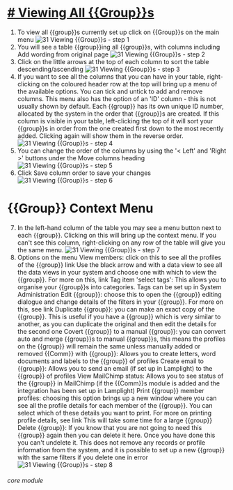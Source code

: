 # [# Viewing All {{Group}}s](https://new.lamplight.online/en/index/home/)

1. To view all {{group}}s currently set up click on {{Group}}s on the main menu
![31 Viewing {{Group}}s - step 1](31_Viewing_Lists_im_1.png)
2. You will see a table {{group}}ing all {{group}}s, with columns including
Add wording from original page
![31 Viewing {{Group}}s - step 2](31_Viewing_Lists_im_2.png)
3. Click on the little arrows at the top of each column to sort the table descending/ascending
![31 Viewing {{Group}}s - step 3](31_Viewing_Lists_im_3.png)
4. If you want to see all the columns that you can have in your table, right-clicking on the coloured header row at the top will bring up a menu of the available options. You can tick and untick to add and remove columns.
This menu also has the option of an &#039;ID&#039; column - this is not usually shown by default. Each {{group}} has its own unique ID number, allocated by the system in the order that {{group}}s are created. If this column is visible in your table, left-clicking the top of it will sort your {{group}}s in order from the one created first down to the most recently added. Clicking again will show them in the reverse order.
![31 Viewing {{Group}}s - step 4](31_Viewing_Lists_im_4.png)
5. You can change the order of the columns by using the &#039;&lt; Left&#039; and &#039;Right &gt;&#039; buttons under the Move columns heading
![31 Viewing {{Group}}s - step 5](31_Viewing_Lists_im_5.png)
6. Click Save column order to save your changes
![31 Viewing {{Group}}s - step 6](31_Viewing_Lists_im_6.png)
# {{Group}} Context Menu
7. In the left-hand column of the table you may see a menu button next to each {{group}}. Clicking on this will bring up the context menu. If you can&#039;t see this column, right-clicking on any row of the table will give you the same menu.
![31 Viewing {{Group}}s - step 7](31_Viewing_Lists_im_7.png)
8. Options on the menu
View members: click on this to see all the profiles of the {{group}} link
Use the black arrow and with a data view to see all the data views in your system and choose one with which to view the {{group}}. For more on this, link
Tag item &#039;select tags&#039;: This allows you to organise your {{group}}s into categories. Tags can be set up in System Administration
Edit {{group}}: choose this to open the {{group}} editing dialogue and change details of the filters in your {{group}}. For more on this, see link
Duplicate {{group}}: you can make an exact copy of the {{group}}. This is useful if you have a {{group}} which is very similar to another, as you can duplicate the original and then edit the details for the second one
Covert {{group}} to a manual {{group}}: you can convert auto and merge {{group}}s to manual {{group}}s, this means the profiles on the {{group}} will remain the same unless manually added or removed
{{Comm}} with {{group}}: Allows you to create letters, word documents and labels to the {{group}} of profiles
Create email to {{group}}: Allows you to send an email (if set up in Lamplight) to the {{group}} of profiles
View MailChimp status: Allows you to see status of the {{group}} in MailChimp (if the {{Comm}}s module is added and the integration has been set up in Lamplight)
Print {{group}} member profiles: choosing this option brings up a new window where you can see all the profile details for each member of the {{group}}. You can select which of these details you want to print. For more on printing profile details, see link This will take some time for a large {{group}}
Delete {{group}}: If you know that you are not going to need this {{group}} again then you can delete it here. Once you have done this you can&#039;t undelete it. This does not remove any records or profile information from the system, and it is possible to set up a new {{group}} with the same filters if you delete one in error
![31 Viewing {{Group}}s - step 8](31_Viewing_Lists_im_8.png)


###### core module